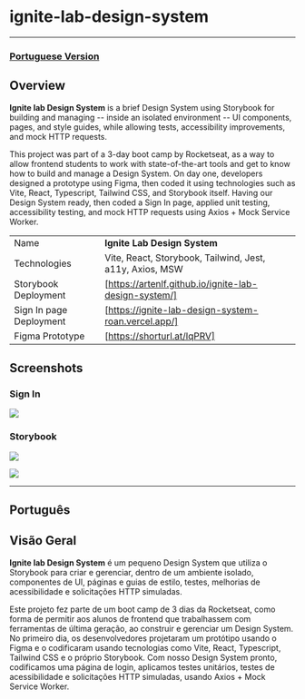 # ignite-lab-design-system

---

### [Portuguese Version](#Português)

## Overview

**Ignite lab Design System** is a brief Design System using Storybook for building and managing -- inside an isolated environment -- UI components, pages, and style guides, while allowing tests, accessibility improvements, and mock HTTP requests.

This project was part of a 3-day boot camp by Rocketseat, as a way to allow frontend students to work with state-of-the-art tools and get to know how to build and manage a Design System. On day one, developers designed a prototype using Figma, then coded it using technologies such as Vite, React, Typescript, Tailwind CSS, and Storybook itself. Having our Design System ready, then coded a Sign In page, applied unit testing, accessibility testing, and mock HTTP requests using Axios + Mock Service Worker.

<!-- prettier-ignore -->
|  |     |
| ------------- | --- |
| Name        | **Ignite Lab Design System** |
| Technologies | Vite, React, Storybook, Tailwind, Jest, a11y, Axios, MSW |
| Storybook Deployment | [https://artenlf.github.io/ignite-lab-design-system/] |
| Sign In page Deployment | [https://ignite-lab-design-system-roan.vercel.app/] |
| Figma Prototype      | [https://shorturl.at/lqPRV]  |

## Screenshots

### Sign In

![](https://imgur.com/Idi3uxs)

### Storybook

![](https://imgur.com/6unY5rf)

![](https://imgur.com/dvskF1N)

---

## Português

## Visão Geral

**Ignite lab Design System** é um pequeno Design System que utiliza o Storybook para criar e gerenciar, dentro de um ambiente isolado, componentes de UI, páginas e guias de estilo, testes, melhorias de acessibilidade e solicitações HTTP simuladas.

Este projeto fez parte de um boot camp de 3 dias da Rocketseat, como forma de permitir aos alunos de frontend que trabalhassem com ferramentas de última geração, ao construir e gerenciar um Design System. No primeiro dia, os desenvolvedores projetaram um protótipo usando o Figma e o codificaram usando tecnologias como Vite, React, Typescript, Tailwind CSS e o próprio Storybook. Com nosso Design System pronto, codificamos uma página de login, aplicamos testes unitários, testes de acessibilidade e solicitações HTTP simuladas, usando Axios + Mock Service Worker.
